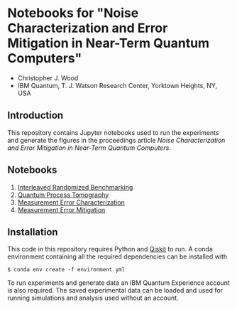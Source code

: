 # Notebooks for "Noise Characterization and Error Mitigation in Near-Term Quantum Computers"

* Christopher J. Wood
* IBM Quantum, T. J. Watson Research Center, Yorktown Heights, NY, USA

## Introduction

This repository contains Jupyter notebooks used to run the experiments and generate the figures in the proceedings article *Noise Characterization and Error Mitigation in Near-Term Quantum Computers*.

## Notebooks

1. [Interleaved Randomized Benchmarking](https://github.com/chriseclectic/ncemntqc/blob/master/notebooks/1_irb.ipynb)
2. [Quantum Process Tomography](https://github.com/chriseclectic/ncemntqc/blob/master/notebooks/2_qpt.ipynb)
3. [Measurement Error Characterization](https://github.com/chriseclectic/ncemntqc/blob/master/notebooks/3_meas_char.ipynb)
4. [Measurement Error Mitigation](https://github.com/chriseclectic/ncemntqc/blob/master/notebooks/4_meas_mit.ipynb)

## Installation

This code in this repository requires Python and [Qiskit](https://qiskit.org) to run. A conda environment containing all the required dependencies can be installed with

```
$ conda env create -f environment.yml
```

To run experiments and generate data an IBM Quantum Experience account is also required. The saved experimental data can be loaded and used for running simulations and analysis used without an account.
